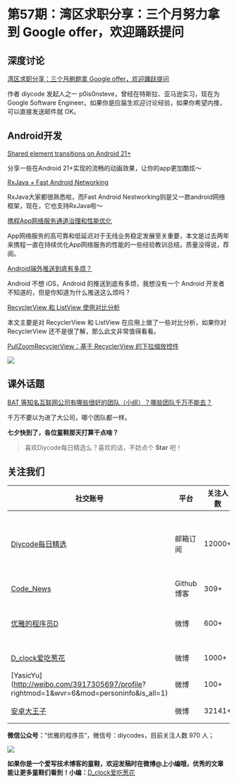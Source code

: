 # 第57期：湾区求职分享：三个月努力拿到 Google offer，欢迎踊跃提问

## 深度讨论

[湾区求职分享：三个月刷题拿 Google offer，欢迎踊跃提问](http://www.diycode.cc/topics/220)

作者 diycode 发起人之一 p0is0nsteve，曾经在特斯拉、亚马逊实习，现在为Google Software Engineer。如果你是应届生欢迎讨论经验，如果你希望内推，可以直接发送邮件就 OK。

## Android开发

[Shared element transitions on Android 21+](https://medium.com/@goofyahead/shared-element-transitions-on-android-21-7d694658e112#.1tdrmwxiz)

分享一些在Android 21+实现的流畅的动画效果，让你的app更加酷炫～

[RxJava + Fast Android Networking](https://medium.freecodecamp.com/rxjava-fast-android-networking-6e3d90ee4387#.xrqv2mg1k)

RxJava大家都很熟悉啦，而Fast Android Nestworking则是又一款android网络框架，现在，它也支持RxJava啦～

[携程App网络服务通道治理和性能优化](http://mp.weixin.qq.com/s?__biz=MjM5MDI3MjA5MQ==&mid=2697265360&idx=1&sn=c0a2c7b921ca879cff749306c46fcb6c&scene=1&srcid=08067YyyS52S57EmrMH9TPna#rd)

App网络服务的高可靠和低延迟对于无线业务稳定发展至关重要，本文是过去两年来携程一直在持续优化App网络服务的性能的一些经验教训总结。质量没得说，荐阅。

[Android端外推送到底有多烦？](http://mp.weixin.qq.com/s?__biz=MzA4NTg1MjM0Mg==&mid=2657261350&idx=1&sn=6cea730ef5a144ac243f07019fb43076&scene=1&srcid=0806kG1uG1UqBxizfZz6BLPW#rd)

Android 不想 iOS，Android 的推送到底有多烦，我想没有一个 Android 开发者不知道的，但是你知道为什么推送这么烦吗？

[RecyclerView 和 ListView 使用对比分析](http://www.diycode.cc/topics/221)

本文主要是对 RecyclerView 和 ListView 在应用上做了一些对比分析，如果你对 RecyclerView 还不是很了解，那么此文非常值得看看。

[PullZoomRecyclerView：基于 RecyclerView 的下拉缩放控件](https://github.com/dinuscxj/PullZoomRecyclerView)

![](https://raw.githubusercontent.com/dinuscxj/PullZoomRecyclerView/master/Preview/PullZoomHeader.gif?width=300)

## 课外话题

[BAT 等知名互联网公司有哪些很好的团队（小组）？哪些团队千万不能去？](https://www.zhihu.com/question/49177237)

千万不要以为进了大公司，哪个团队都一样。

**七夕快到了，各位童鞋那天打算干点啥？**

> 喜欢Diycode每日精选么？喜欢的话，不妨点个 **Star** 吧！

## 关注我们

| 社交账号  |  平台  | 关注人数 | 说明 |
| -------- | -------- | -------- | -------- |
| [Diycode每日精选](http://list.qq.com/cgi-bin/qf_invite?id=d469993d2c888e971c0fbb2309c4d84256968386b126b967)|   邮箱订阅  | 12000+ | 每日分享一次Android、iOS、Swfit技术干货  |
| [Code_News](https://github.com/DiyCodes/code_news) |    Github博客  |309+ | 每日邮件推送列表  |
| [优雅的程序员D](http://weibo.com/u/5891258264) |   微博  | 600+ | 官方微博，每日分享开源信息  |
| [D_clock爱吃葱花](http://weibo.com/u/2480694892)  |   微博  | 1000+ | 日报发起人  |
|[YasicYu](http://weibo.com/3917305697/profile? rightmod=1&wvr=6&mod=personinfo&is_all=1)  |   微博  | 100+ | 日报发起人  |
|[安卓大王子](http://weibo.com/apkbus/)   |   微博  | 32141+ | 日报发起人  |



**微信公众号：**“优雅的程序员”，微信号：diycodes，目前关注人数 970 人；

![](http://upload-images.jianshu.io/upload_images/1846413-b42abfa70f909099.jpg?imageMogr2/auto-orient/strip%7CimageView2/2/w/1240)

**如果你是一个爱写技术博客的童鞋，欢迎发稿时在微博@上小编哦，优秀的文章能让更多童鞋们看到！小编：**[D_clock爱吃葱花](http://weibo.com/2480694892/profile?rightmod=1&wvr=6&mod=personinfo&is_all=1)
